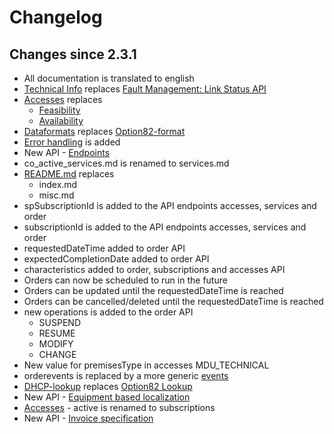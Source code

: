 # Changelog

## Changes since 2.3.1

 * All documentation is translated to english
 * [Technical Info](technical_info.md) replaces [Fault Management: Link Status API](https://github.com/on-api/on-api-release-2.3.1/blob/master/fm_linkstatus.md)
 * [Accesses](accesses.md) replaces 
    * [Feasibility](https://github.com/on-api/on-api-release-2.3.1/blob/master/feasibility.md)
    * [Availability](https://github.com/on-api/on-api-release-2.3.1/blob/master/availability.md)
 * [Dataformats](dataformats.md) replaces [Option82-format](https://github.com/on-api/on-api-release-2.3.1/blob/master/option82.md)
 * [Error handling](error_handling.md) is added
 * New API - [Endpoints](endpoints.md)
 * co_active_services.md is renamed to services.md
 * [README.md](README.md) replaces 
    * index.md 
    * misc.md
 * spSubscriptionId is added to the API endpoints accesses, services and order
 * subscriptionId is added to the API endpoints accesses, services and order
 * requestedDateTime added to order API
 * expectedCompletionDate added to order API
 * characteristics added to order, subscriptions and accesses API
 * Orders can now be scheduled to run in the future
 * Orders can be updated until the requestedDateTime is reached
 * Orders can be cancelled/deleted until the requestedDateTime is reached
 * new operations is added to the order API
   * SUSPEND
   * RESUME
   * MODIFY
   * CHANGE
 * New value for premisesType in accesses MDU_TECHNICAL 
 * orderevents is replaced by a more generic [events](events.md)
 * [DHCP-lookup](dhcplookup.md) replaces [Option82 Lookup](https://github.com/on-api/on-api-release-2.3.1/blob/master/option82_lookup.md)
 * New API - [Equipment based localization](equipment_based_localization.md)
 * [Accesses](accesses.md) - active is renamed to subscriptions
 * New API - [Invoice specification](invoice_specification.md)
